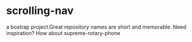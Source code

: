 # scrolling-nav
a bostrap project.Great repository names are short and memorable. Need inspiration? How about supreme-rotary-phone
